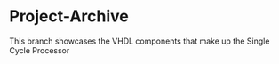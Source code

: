 # Project-Archive

This branch showcases the VHDL components that make up the Single Cycle Processor
